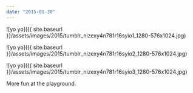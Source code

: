 ```yaml
---
date: "2015-01-30"
---
```


![yo yo]({{ site.baseurl }}/assets/images/2015/tumblr_nizexy4n781r16syio1_1280-576x1024.jpg)

![yo yo]({{ site.baseurl }}/assets/images/2015/tumblr_nizexy4n781r16syio2_1280-576x1024.jpg)

![yo yo]({{ site.baseurl }}/assets/images/2015/tumblr_nizexy4n781r16syio3_1280-576x1024.jpg)

More fun at the playground.
